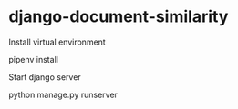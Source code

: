# django-document-similarity


Install virtual environment

pipenv install


Start django server

python manage.py runserver
